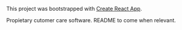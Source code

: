 This project was bootstrapped with [Create React App](https://github.com/facebook/create-react-app).

Propietary cutomer care software. README to come when relevant. 
